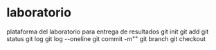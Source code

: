 # laboratorio
plataforma del laboratorio para entrega de resultados
git init
git add
git status
git log
git log --oneline
git commit -m""
git branch
git checkout
